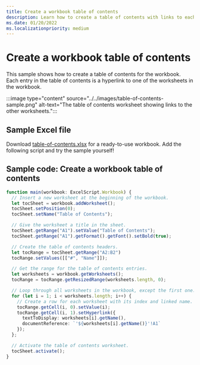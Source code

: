```yaml
---
title: Create a workbook table of contents
description: Learn how to create a table of contents with links to each worksheet.
ms.date: 01/20/2022
ms.localizationpriority: medium
---
```


# Create a workbook table of contents

This sample shows how to create a table of contents for the workbook. Each entry in the table of contents is a hyperlink to one of the worksheets in the workbook.

:::image type="content" source="../../images/table-of-contents-sample.png" alt-text="The table of contents worksheet showing links to the other worksheets.":::

## Sample Excel file

Download <a href="table-of-contents.xlsx">table-of-contents.xlsx</a> for a ready-to-use workbook. Add the following script and try the sample yourself!

## Sample code: Create a workbook table of contents

```TypeScript
function main(workbook: ExcelScript.Workbook) {
  // Insert a new worksheet at the beginning of the workbook.
  let tocSheet = workbook.addWorksheet();
  tocSheet.setPosition(0);
  tocSheet.setName("Table of Contents");

  // Give the worksheet a title in the sheet.
  tocSheet.getRange("A1").setValue("Table of Contents");
  tocSheet.getRange("A1").getFormat().getFont().setBold(true);

  // Create the table of contents headers.
  let tocRange = tocSheet.getRange("A2:B2")
  tocRange.setValues([["#", "Name"]]);

  // Get the range for the table of contents entries.
  let worksheets = workbook.getWorksheets();
  tocRange = tocRange.getResizedRange(worksheets.length, 0);

  // Loop through all worksheets in the workbook, except the first one.
  for (let i = 1; i < worksheets.length; i++) {
    // Create a row for each worksheet with its index and linked name.
    tocRange.getCell(i, 0).setValue(i);
    tocRange.getCell(i, 1).setHyperlink({
      textToDisplay: worksheets[i].getName(),
      documentReference: `'${worksheets[i].getName()}'!A1`
    });
  };

  // Activate the table of contents worksheet.
  tocSheet.activate();
}
```
